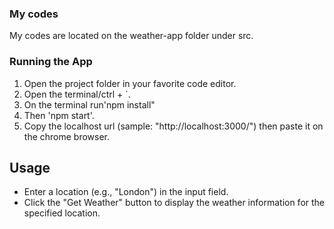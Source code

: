 ### My codes
My codes are located on the weather-app folder under src.

### Running the App
1. Open the project folder in your favorite code editor.
2. Open the terminal/ctrl + `.
3. On the terminal run'npm install"
4. Then 'npm start'.
5. Copy the localhost url (sample: "http://localhost:3000/") then paste it on the chrome browser.

## Usage 
- Enter a location (e.g., "London") in the input field.
- Click the "Get Weather" button to display the weather information for the specified location.